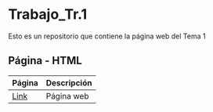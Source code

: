 # Trabajo_Tr.1
Esto es un repositorio que contiene la página web del Tema 1

## Página - HTML
 Página | Descripción
----------|------------
[Link](https://jpabloasir.github.io/Trabajo_Tr.1/) | Página web


